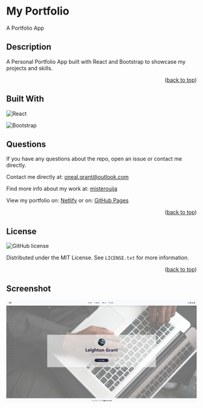 <a name="readme-top"></a>

# My Portfolio

A Portfolio App

## Description

A Personal Portfolio App built with React and Bootstrap to showcase my projects and skills.

<p align="right">(<a href="#readme-top">back to top</a>)</p>

## Built With

![React](https://img.shields.io/badge/-React.Js-61DAFB?logo=react&logoColor=white&style=for-the-badge)

![Bootstrap](https://img.shields.io/badge/-Bootstrap-8a00f5?logo=bootstrap&logoColor=white&style=for-the-badge)

## Questions

If you have any questions about the repo, open an issue or contact me directly.

Contact me directly at: oneal.grant@outlook.com

Find more info about my work at: [misterouija](https://github.com/misterouija/)

View my portfolio on: [Netlify](https://leighton-portfolio.netlify.app) or on: [GitHub Pages](https://misterouija.github.io/my-portfolio-react/)

<p align="right">(<a href="#readme-top">back to top</a>)</p>

## License

![GitHub license](https://img.shields.io/badge/license-MIT-blue.svg)

Distributed under the MIT License. See `LICENSE.txt` for more information.

<p align="right">(<a href="#readme-top">back to top</a>)</p>

## Screenshot

![screenshot](/src/assets/screenshot.jpeg)
